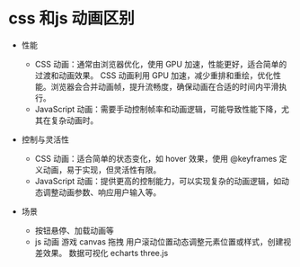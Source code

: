 # css 和js 动画区别

- 性能
    - CSS 动画：通常由浏览器优化，使用 GPU 加速，性能更好，适合简单的过渡和动画效果。
        CSS 动画利用 GPU 加速，减少重排和重绘，优化性能。浏览器会合并动画帧，提升流畅度，确保动画在合适的时间内平滑执行。
    - JavaScript 动画：需要手动控制帧率和动画逻辑，可能导致性能下降，尤其在复杂动画时。


- 控制与灵活性
    - CSS 动画：适合简单的状态变化，如 hover 效果，使用 @keyframes 定义动画，易于实现，但灵活性有限。
    - JavaScript 动画：提供更高的控制能力，可以实现复杂的动画逻辑，如动态调整动画参数、响应用户输入等。

- 场景
    - 按钮悬停、加载动画等 
    - js 动画
        游戏  canvas 
        拖拽
        用户滚动位置动态调整元素位置或样式，创建视差效果。
        数据可视化 echarts three.js

        